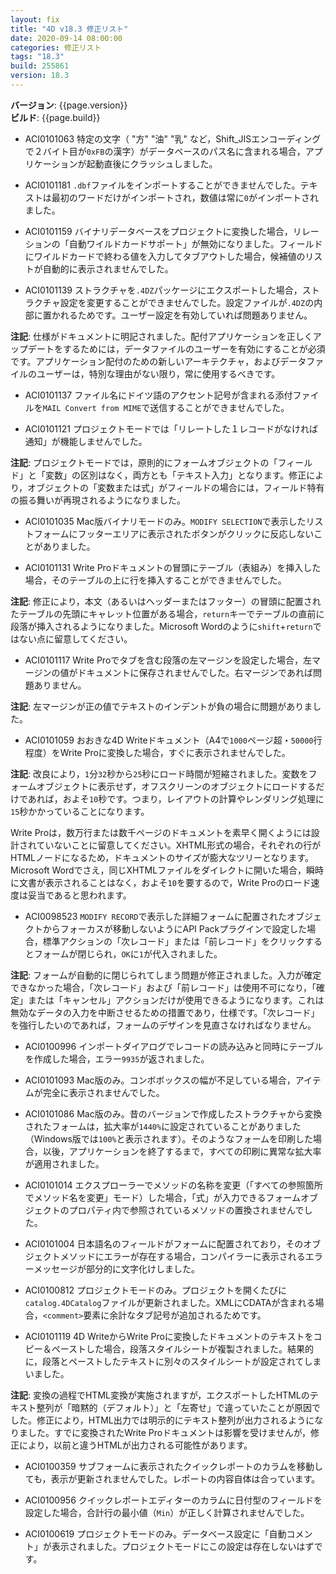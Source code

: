 ```yaml
---
layout: fix
title: "4D v18.3 修正リスト"
date: 2020-09-14 08:00:00
categories: 修正リスト
tags: "18.3"
build: 255861
version: 18.3
---
```


**バージョン**: {{page.version}}  
**ビルド**: {{page.build}}  

* ACI0101063 特定の文字（ "方" "油" "乳" など，Shift_JISエンコーディングで２バイト目が``0xFB``の漢字）がデータベースのパス名に含まれる場合，アプリケーションが起動直後にクラッシュしました。

* ACI0101181 ``.dbf``ファイルをインポートすることができませんでした。テキストは最初のワードだけがインポートされ，数値は常に``0``がインポートされました。

* ACI0101159 バイナリデータベースをプロジェクトに変換した場合，リレーションの「自動ワイルドカードサポート」が無効になりました。フィールドにワイルドカードで終わる値を入力してタブアウトした場合，候補値のリストが自動的に表示されませんでした。

* ACI0101139 ストラクチャを``.4DZ``パッケージにエクスポートした場合，ストラクチャ設定を変更することができませんでした。設定ファイルが``.4DZ``の内部に置かれるためです。ユーザー設定を有効していれば問題ありません。

**注記**: 仕様がドキュメントに明記されました。配付アプリケーションを正しくアップデートをするためには，データファイルのユーザーを有効にすることが必須です。アプリケーション配付のための新しいアーキテクチャ，およびデータファイルのユーザーは，特別な理由がない限り，常に使用するべきです。
* ACI0101137 ファイル名にドイツ語のアクセント記号が含まれる添付ファイルを``MAIL Convert from MIME``で送信することができませんでした。

* ACI0101121 プロジェクトモードでは「リレートした１レコードがなければ通知」が機能しませんでした。

**注記**: プロジェクトモードでは，原則的にフォームオブジェクトの「フィールド」と「変数」の区別はなく，両方とも「テキスト入力」となります。修正により，オブジェクトの「変数または式」がフィールドの場合には，フィールド特有の振る舞いが再現されるようになりました。

* ACI0101035 Mac版バイナリモードのみ。``MODIFY SELECTION``で表示したリストフォームにフッターエリアに表示されたボタンがクリックに反応しないことがありました。

* ACI0101131 Write Proドキュメントの冒頭にテーブル（表組み）を挿入した場合，そのテーブルの上に行を挿入することができませんでした。

**注記**: 修正により，本文（あるいはヘッダーまたはフッター）の冒頭に配置されたテーブルの先頭にキャレット位置がある場合，``return``キーでテーブルの直前に段落が挿入されるようになりました。Microsoft Wordのように``shift``+``return``ではない点に留意してください。

* ACI0101117 Write Proでタブを含む段落の左マージンを設定した場合，左マージンの値がドキュメントに保存されませんでした。右マージンであれば問題ありません。

**注記**: 左マージンが正の値でテキストのインデントが負の場合に問題がありました。

* ACI0101059 おおきな4D Writeドキュメント（A4で``1000``ページ超・``50000``行程度）をWrite Proに変換した場合，すぐに表示されませんでした。

**注記**: 改良により，``1``分``32``秒から``25``秒にロード時間が短縮されました。変数をフォームオブジェクトに表示せず，オフスクリーンのオブジェクトにロードするだけであれば，およそ``10``秒です。つまり，レイアウトの計算やレンダリング処理に``15``秒かかっていることになります。

Write Proは，数万行または数千ページのドキュメントを素早く開くようには設計されていないことに留意してください。XHTML形式の場合，それぞれの行がHTMLノードになるため，ドキュメントのサイズが膨大なツリーとなります。Microsoft Wordでさえ，同じXHTMLファイルをダイレクトに開いた場合，瞬時に文書が表示されることはなく，およそ``10``を要するので，Write Proのロード速度は妥当であると思われます。

* ACI0098523 ``MODIFY RECORD``で表示した詳細フォームに配置されたオブジェクトからフォーカスが移動しないようにAPI Packプラグインで設定した場合，標準アクションの「次レコード」または「前レコード」をクリックするとフォームが閉じられ，``OK``に`1`が代入されました。

**注記**: フォームが自動的に閉じられてしまう問題が修正されました。入力が確定できなかった場合，「次レコード」および「前レコード」は使用不可になり，「確定」または「キャンセル」アクションだけが使用できるようになります。これは無効なデータの入力を中断させるための措置であり，仕様です。「次レコード」を強行したいのであれば，フォームのデザインを見直さなければなりません。

* ACI0100996 インポートダイアログでレコードの読み込みと同時にテーブルを作成した場合，エラー``9935``が返されました。

* ACI0101093 Mac版のみ。コンボボックスの幅が不足している場合，アイテムが完全に表示されませんでした。

* ACI0101086 Mac版のみ。昔のバージョンで作成したストラクチャから変換されたフォームは，拡大率が``1440%``に設定されていることがありました（Windows版では``100%``と表示されます）。そのようなフォームを印刷した場合，以後，アプリケーションを終了するまで，すべての印刷に異常な拡大率が適用されました。

* ACI0101014 エクスプローラーでメソッドの名称を変更（「すべての参照箇所でメソッド名を変更」モード）した場合，「式」が入力できるフォームオブジェクトのプロパティ内で参照されているメソッドの置換されませんでした。

* ACI0101004 日本語名のフィールドがフォームに配置されており，そのオブジェクトメソッドにエラーが存在する場合，コンパイラーに表示されるエラーメッセージが部分的に文字化けしました。

* ACI0100812 プロジェクトモードのみ。プロジェクトを開くたびに``catalog.4DCatalog``ファイルが更新されました。XMLにCDATAが含まれる場合，``<comment>``要素に余計なタブ記号が追加されるためです。

* ACI0101119 4D WriteからWrite Proに変換したドキュメントのテキストをコピー＆ペーストした場合，段落スタイルシートが複製されました。結果的に，段落とペーストしたテキストに別々のスタイルシートが設定されてしまいました。

**注記**: 変換の過程でHTML変換が実施されますが，エクスポートしたHTMLのテキスト整列が「暗黙的（デフォルト）」と「左寄せ」で違っていたことが原因でした。修正により，HTML出力では明示的にテキスト整列が出力されるようになりました。すでに変換されたWrite Proドキュメントは影響を受けませんが，修正により，以前と違うHTMLが出力される可能性があります。

* ACI0100359 サブフォームに表示されたクイックレポートのカラムを移動しても，表示が更新されませんでした。レポートの内容自体は合っています。

* ACI0100956 クイックレポートエディターのカラムに日付型のフィールドを設定した場合，合計行の最小値（``Min``）が正しく計算されませんでした。

* ACI0100619  プロジェクトモードのみ。データベース設定に「自動コメント」が表示されました。プロジェクトモードにこの設定は存在しないはずです。
